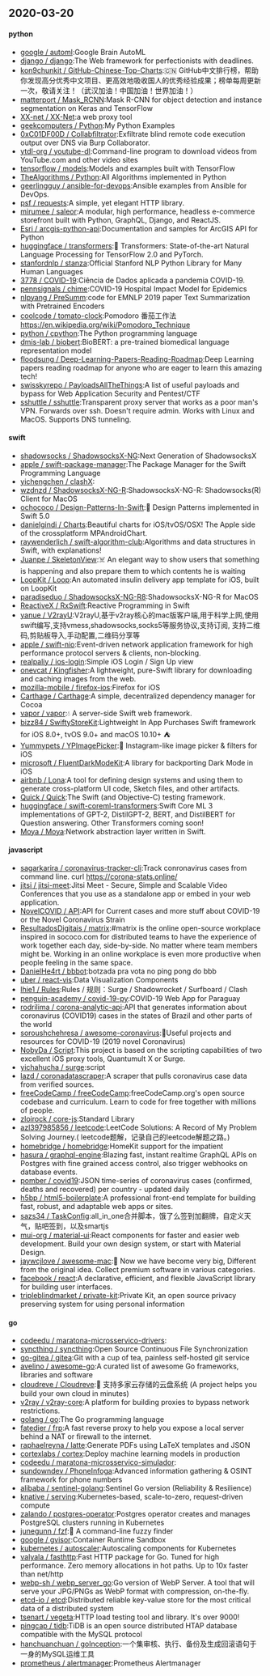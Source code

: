 ## 2020-03-20

#### python
* [google / automl](https://github.com/google/automl):Google Brain AutoML
* [django / django](https://github.com/django/django):The Web framework for perfectionists with deadlines.
* [kon9chunkit / GitHub-Chinese-Top-Charts](https://github.com/kon9chunkit/GitHub-Chinese-Top-Charts):🇨🇳
GitHub中文排行榜，帮助你发现高分优秀中文项目、更高效地吸收国人的优秀经验成果；榜单每周更新一次，敬请关注！（武汉加油！中国加油！世界加油！）
* [matterport / Mask_RCNN](https://github.com/matterport/Mask_RCNN):Mask R-CNN for object detection and instance segmentation on Keras and TensorFlow
* [XX-net / XX-Net](https://github.com/XX-net/XX-Net):a web proxy tool
* [geekcomputers / Python](https://github.com/geekcomputers/Python):My Python Examples
* [0xC01DF00D / Collabfiltrator](https://github.com/0xC01DF00D/Collabfiltrator):Exfiltrate blind remote code execution output over DNS via Burp Collaborator.
* [ytdl-org / youtube-dl](https://github.com/ytdl-org/youtube-dl):Command-line program to download videos from YouTube.com and other video sites
* [tensorflow / models](https://github.com/tensorflow/models):Models and examples built with TensorFlow
* [TheAlgorithms / Python](https://github.com/TheAlgorithms/Python):All Algorithms implemented in Python
* [geerlingguy / ansible-for-devops](https://github.com/geerlingguy/ansible-for-devops):Ansible examples from Ansible for DevOps.
* [psf / requests](https://github.com/psf/requests):A simple, yet elegant HTTP library.
* [mirumee / saleor](https://github.com/mirumee/saleor):A modular, high performance, headless e-commerce storefront built with Python, GraphQL, Django, and ReactJS.
* [Esri / arcgis-python-api](https://github.com/Esri/arcgis-python-api):Documentation and samples for ArcGIS API for Python
* [huggingface / transformers](https://github.com/huggingface/transformers):🤗
Transformers: State-of-the-art Natural Language Processing for TensorFlow 2.0 and PyTorch.
* [stanfordnlp / stanza](https://github.com/stanfordnlp/stanza):Official Stanford NLP Python Library for Many Human Languages
* [3778 / COVID-19](https://github.com/3778/COVID-19):Ciência de Dados aplicada a pandemia COVID-19.
* [pennsignals / chime](https://github.com/pennsignals/chime):COVID-19 Hospital Impact Model for Epidemics
* [nlpyang / PreSumm](https://github.com/nlpyang/PreSumm):code for EMNLP 2019 paper Text Summarization with Pretrained Encoders
* [coolcode / tomato-clock](https://github.com/coolcode/tomato-clock):Pomodoro 番茄工作法 https://en.wikipedia.org/wiki/Pomodoro_Technique
* [python / cpython](https://github.com/python/cpython):The Python programming language
* [dmis-lab / biobert](https://github.com/dmis-lab/biobert):BioBERT: a pre-trained biomedical language representation model
* [floodsung / Deep-Learning-Papers-Reading-Roadmap](https://github.com/floodsung/Deep-Learning-Papers-Reading-Roadmap):Deep Learning papers reading roadmap for anyone who are eager to learn this amazing tech!
* [swisskyrepo / PayloadsAllTheThings](https://github.com/swisskyrepo/PayloadsAllTheThings):A list of useful payloads and bypass for Web Application Security and Pentest/CTF
* [sshuttle / sshuttle](https://github.com/sshuttle/sshuttle):Transparent proxy server that works as a poor man's VPN. Forwards over ssh. Doesn't require admin. Works with Linux and MacOS. Supports DNS tunneling.

#### swift
* [shadowsocks / ShadowsocksX-NG](https://github.com/shadowsocks/ShadowsocksX-NG):Next Generation of ShadowsocksX
* [apple / swift-package-manager](https://github.com/apple/swift-package-manager):The Package Manager for the Swift Programming Language
* [yichengchen / clashX](https://github.com/yichengchen/clashX):
* [wzdnzd / ShadowsocksX-NG-R](https://github.com/wzdnzd/ShadowsocksX-NG-R):ShadowsocksX-NG-R: Shadowsocks(R) Client for MacOS
* [ochococo / Design-Patterns-In-Swift](https://github.com/ochococo/Design-Patterns-In-Swift):📖
Design Patterns implemented in Swift 5.0
* [danielgindi / Charts](https://github.com/danielgindi/Charts):Beautiful charts for iOS/tvOS/OSX! The Apple side of the crossplatform MPAndroidChart.
* [raywenderlich / swift-algorithm-club](https://github.com/raywenderlich/swift-algorithm-club):Algorithms and data structures in Swift, with explanations!
* [Juanpe / SkeletonView](https://github.com/Juanpe/SkeletonView):☠️
An elegant way to show users that something is happening and also prepare them to which contents he is waiting
* [LoopKit / Loop](https://github.com/LoopKit/Loop):An automated insulin delivery app template for iOS, built on LoopKit
* [paradiseduo / ShadowsocksX-NG-R8](https://github.com/paradiseduo/ShadowsocksX-NG-R8):ShadowsocksX-NG-R for MacOS
* [ReactiveX / RxSwift](https://github.com/ReactiveX/RxSwift):Reactive Programming in Swift
* [yanue / V2rayU](https://github.com/yanue/V2rayU):V2rayU,基于v2ray核心的mac版客户端,用于科学上网,使用swift编写,支持vmess,shadowsocks,socks5等服务协议,支持订阅, 支持二维码,剪贴板导入,手动配置,二维码分享等
* [apple / swift-nio](https://github.com/apple/swift-nio):Event-driven network application framework for high performance protocol servers & clients, non-blocking.
* [realpaliy / ios-login](https://github.com/realpaliy/ios-login):Simple iOS Login / Sign Up view
* [onevcat / Kingfisher](https://github.com/onevcat/Kingfisher):A lightweight, pure-Swift library for downloading and caching images from the web.
* [mozilla-mobile / firefox-ios](https://github.com/mozilla-mobile/firefox-ios):Firefox for iOS
* [Carthage / Carthage](https://github.com/Carthage/Carthage):A simple, decentralized dependency manager for Cocoa
* [vapor / vapor](https://github.com/vapor/vapor):💧
A server-side Swift web framework.
* [bizz84 / SwiftyStoreKit](https://github.com/bizz84/SwiftyStoreKit):Lightweight In App Purchases Swift framework for iOS 8.0+, tvOS 9.0+ and macOS 10.10+ ⛺
* [Yummypets / YPImagePicker](https://github.com/Yummypets/YPImagePicker):📸
Instagram-like image picker & filters for iOS
* [microsoft / FluentDarkModeKit](https://github.com/microsoft/FluentDarkModeKit):A library for backporting Dark Mode in iOS
* [airbnb / Lona](https://github.com/airbnb/Lona):A tool for defining design systems and using them to generate cross-platform UI code, Sketch files, and other artifacts.
* [Quick / Quick](https://github.com/Quick/Quick):The Swift (and Objective-C) testing framework.
* [huggingface / swift-coreml-transformers](https://github.com/huggingface/swift-coreml-transformers):Swift Core ML 3 implementations of GPT-2, DistilGPT-2, BERT, and DistilBERT for Question answering. Other Transformers coming soon!
* [Moya / Moya](https://github.com/Moya/Moya):Network abstraction layer written in Swift.

#### javascript
* [sagarkarira / coronavirus-tracker-cli](https://github.com/sagarkarira/coronavirus-tracker-cli):Track conronavirus cases from command line. curl https://corona-stats.online/
* [jitsi / jitsi-meet](https://github.com/jitsi/jitsi-meet):Jitsi Meet - Secure, Simple and Scalable Video Conferences that you use as a standalone app or embed in your web application.
* [NovelCOVID / API](https://github.com/NovelCOVID/API):API for Current cases and more stuff about COVID-19 or the Novel Coronavirus Strain
* [ResultadosDigitais / matrix](https://github.com/ResultadosDigitais/matrix):#matrix is the online open-source workplace inspired in sococo.com for distributed teams to have the experience of work together each day, side-by-side. No matter where team members might be. Working in an online workplace is even more productive when people feeling in the same space.
* [DanielHe4rt / bbbot](https://github.com/DanielHe4rt/bbbot):botzada pra vota no ping pong do bbb
* [uber / react-vis](https://github.com/uber/react-vis):Data Visualization Components
* [lhie1 / Rules](https://github.com/lhie1/Rules):Rules / 规则：Surge / Shadowrocket / Surfboard / Clash
* [penguin-academy / covid-19-py](https://github.com/penguin-academy/covid-19-py):COVID-19 Web App for Paraguay
* [rodrilima / corona-analytic-api](https://github.com/rodrilima/corona-analytic-api):API that generates information about coronavirus (COVID19) cases in the states of Brazil and other parts of the world
* [soroushchehresa / awesome-coronavirus](https://github.com/soroushchehresa/awesome-coronavirus):🦠Useful projects and resources for COVID-19 (2019 novel Coronavirus)
* [NobyDa / Script](https://github.com/NobyDa/Script):This project is based on the scripting capabilities of two excellent iOS proxy tools, Quantumult X or Surge.
* [yichahucha / surge](https://github.com/yichahucha/surge):script
* [lazd / coronadatascraper](https://github.com/lazd/coronadatascraper):A scraper that pulls coronavirus case data from verified sources.
* [freeCodeCamp / freeCodeCamp](https://github.com/freeCodeCamp/freeCodeCamp):freeCodeCamp.org's open source codebase and curriculum. Learn to code for free together with millions of people.
* [zloirock / core-js](https://github.com/zloirock/core-js):Standard Library
* [azl397985856 / leetcode](https://github.com/azl397985856/leetcode):LeetCode Solutions: A Record of My Problem Solving Journey.( leetcode题解，记录自己的leetcode解题之路。)
* [homebridge / homebridge](https://github.com/homebridge/homebridge):HomeKit support for the impatient
* [hasura / graphql-engine](https://github.com/hasura/graphql-engine):Blazing fast, instant realtime GraphQL APIs on Postgres with fine grained access control, also trigger webhooks on database events.
* [pomber / covid19](https://github.com/pomber/covid19):JSON time-series of coronavirus cases (confirmed, deaths and recovered) per country - updated daily
* [h5bp / html5-boilerplate](https://github.com/h5bp/html5-boilerplate):A professional front-end template for building fast, robust, and adaptable web apps or sites.
* [sazs34 / TaskConfig](https://github.com/sazs34/TaskConfig):all_in_one合并脚本，饿了么签到加翻牌，自定义天气，贴吧签到，以及smartjs
* [mui-org / material-ui](https://github.com/mui-org/material-ui):React components for faster and easier web development. Build your own design system, or start with Material Design.
* [jaywcjlove / awesome-mac](https://github.com/jaywcjlove/awesome-mac): Now we have become very big, Different from the original idea. Collect premium software in various categories.
* [facebook / react](https://github.com/facebook/react):A declarative, efficient, and flexible JavaScript library for building user interfaces.
* [tripleblindmarket / private-kit](https://github.com/tripleblindmarket/private-kit):Private Kit, an open source privacy preserving system for using personal information

#### go
* [codeedu / maratona-microsservico-drivers](https://github.com/codeedu/maratona-microsservico-drivers):
* [syncthing / syncthing](https://github.com/syncthing/syncthing):Open Source Continuous File Synchronization
* [go-gitea / gitea](https://github.com/go-gitea/gitea):Git with a cup of tea, painless self-hosted git service
* [avelino / awesome-go](https://github.com/avelino/awesome-go):A curated list of awesome Go frameworks, libraries and software
* [cloudreve / Cloudreve](https://github.com/cloudreve/Cloudreve):🌈
支持多家云存储的云盘系统 (A project helps you build your own cloud in minutes)
* [v2ray / v2ray-core](https://github.com/v2ray/v2ray-core):A platform for building proxies to bypass network restrictions.
* [golang / go](https://github.com/golang/go):The Go programming language
* [fatedier / frp](https://github.com/fatedier/frp):A fast reverse proxy to help you expose a local server behind a NAT or firewall to the internet.
* [raphaelreyna / latte](https://github.com/raphaelreyna/latte):Generate PDFs using LaTeX templates and JSON
* [cortexlabs / cortex](https://github.com/cortexlabs/cortex):Deploy machine learning models in production
* [codeedu / maratona-microsservico-simulador](https://github.com/codeedu/maratona-microsservico-simulador):
* [sundowndev / PhoneInfoga](https://github.com/sundowndev/PhoneInfoga):Advanced information gathering & OSINT framework for phone numbers
* [alibaba / sentinel-golang](https://github.com/alibaba/sentinel-golang):Sentinel Go version (Reliability & Resilience)
* [knative / serving](https://github.com/knative/serving):Kubernetes-based, scale-to-zero, request-driven compute
* [zalando / postgres-operator](https://github.com/zalando/postgres-operator):Postgres operator creates and manages PostgreSQL clusters running in Kubernetes
* [junegunn / fzf](https://github.com/junegunn/fzf):🌸
A command-line fuzzy finder
* [google / gvisor](https://github.com/google/gvisor):Container Runtime Sandbox
* [kubernetes / autoscaler](https://github.com/kubernetes/autoscaler):Autoscaling components for Kubernetes
* [valyala / fasthttp](https://github.com/valyala/fasthttp):Fast HTTP package for Go. Tuned for high performance. Zero memory allocations in hot paths. Up to 10x faster than net/http
* [webp-sh / webp_server_go](https://github.com/webp-sh/webp_server_go):Go version of WebP Server. A tool that will serve your JPG/PNGs as WebP format with compression, on-the-fly.
* [etcd-io / etcd](https://github.com/etcd-io/etcd):Distributed reliable key-value store for the most critical data of a distributed system
* [tsenart / vegeta](https://github.com/tsenart/vegeta):HTTP load testing tool and library. It's over 9000!
* [pingcap / tidb](https://github.com/pingcap/tidb):TiDB is an open source distributed HTAP database compatible with the MySQL protocol
* [hanchuanchuan / goInception](https://github.com/hanchuanchuan/goInception):一个集审核、执行、备份及生成回滚语句于一身的MySQL运维工具
* [prometheus / alertmanager](https://github.com/prometheus/alertmanager):Prometheus Alertmanager
